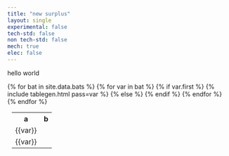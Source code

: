 ```yaml
---
title: "new surplus"
layout: single
experimental: false
tech-std: false
non tech-std: false
mech: true
elec: false
---
```


hello world  

<table style = "margin-left:10px">
  <tr>
    <th> a </th>
    <th> b </th>
  </tr>
  {% for bat in site.data.bats %}
  <tr>
    {% for var in bat %} 
      {% if var.first %}
      <tr>
        <td>{{var}}</td>
          {% include tablegen.html pass=var %}
      </tr>
      {% else %}
          <td> {{var}} </td>
      {% endif %}
   {% endfor %}   
  </tr>
  {% endfor %}
</table>
